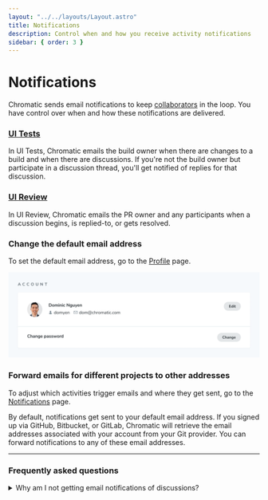 ```yaml
---
layout: "../../layouts/Layout.astro"
title: Notifications
description: Control when and how you receive activity notifications
sidebar: { order: 3 }
---
```


# Notifications

Chromatic sends email notifications to keep [collaborators](/docs/collaborators) in the loop. You have control over when and how these notifications are delivered.

### [UI Tests](/docs#test-how-uis-look--function)

In UI Tests, Chromatic emails the build owner when there are changes to a build and when there are discussions. If you're not the build owner but participate in a discussion thread, you'll get notified of replies for that discussion.

### [UI Review](/docs/review)

In UI Review, Chromatic emails the PR owner and any participants when a discussion begins, is replied-to, or gets resolved.

### Change the default email address

To set the default email address, go to the [Profile](https://www.chromatic.com/profile) page.

![Change email](../../images/profile-account-email-password.png)

### Forward emails for different projects to other addresses

To adjust which activities trigger emails and where they get sent, go to the [Notifications](https://www.chromatic.com/notifications) page.

By default, notifications get sent to your default email address. If you signed up via GitHub, Bitbucket, or GitLab, Chromatic will retrieve the email addresses associated with your account from your Git provider. You can forward notifications to any of these email addresses.

---

### Frequently asked questions

<details>
<summary>Why am I not getting email notifications of discussions?</summary>

If you signed up to Chromatic via the supported Git providers (e.g., GitHub, GitLab, BitBucket), notifications are sent automatically to the email address you have configured for any discussion you've subscribed to.

Still, if you do not see any notifications, this could be an issue with your local Git configuration. Run the following command to verify which email is configured:

```shell
git config user.email
```

In case you need to change it, you can run the following command:

```shell
git config user.email 'your@email.com'
```

</details>
